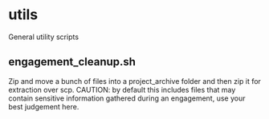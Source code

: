 # utils
General utility scripts

## engagement_cleanup.sh
Zip and move a bunch of files into a project_archive folder and then zip it for extraction over scp. CAUTION: by default this includes files that may contain sensitive information gathered during an engagement, use your best judgement here. 
